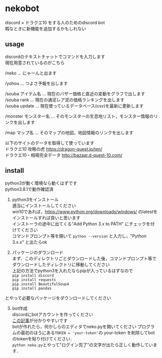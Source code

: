 # nekobot
discord × ドラクエ10 をする人のためのdiscord bot  
暇なときに新機能を追加するかもしれない

## usage
discordのテキストチャットでコマンドを入力します  
現在用意されているのがこちら   

/neko ... にゃーんと出ます  

/yohou ... つよさ予報を出します 

/souba アイテム名 ... 現在のバザー価格と直近の変動をグラフで出します   
/souba rank      ... 現在の通泥レア泥の価格ランキングを出します  
/souba update    ... 現在使っているデータベース(csv)を最新に更新します  

/monster モンスター名 ... そのモンスターの生息地リスト，モンスター情報のリンクを出します  

/map マップ名 ... そのマップの地図，地図情報のリンクを出します

以下のサイトのデータを取得して使っています  
ドラクエ10 攻略の虎 https://dragon-quest.jp/ten/  
ドラクエ10・相場完全データ http://bazaar.d-quest-10.com/  


## install
python3が動く環境なら動くはずです  
python3.8.1で動作確認済  

1. python3をインストール  
適当にインストールしてください  
win10であれば，https://www.python.org/downloads/windows/ のlatestをインストールすれば良いと思います  
インストーラの途中に出てくる"Add Python 3.x to PATH" にチェックを付けてください  
コマンドプロンプト等を開いて `python --version` と入力し，"Python 3.x.x" と出たらok  

2. パッケージのダウンロード  
まず、このディレクトリごとダウンロードした後，コマンドプロンプト等でダウンロードしたディレクトリに移動してください  
上記の方法でpython3を入れたならpipが入っているはずなので  
`pip install discord`  
`pip install requests`  
`pip install BeautifulSoup4`  
`pip install pandas`  

とやって必要なパッケージをダウンロードしてください  

3. bot作成  
discordにbotアカウントを作ってください  
[この記事](https://note.com/bami55/n/ncc3a68652697)が分かりやすいです  
botが作れたら，何かしらのエディタでneko.pyを開いてください 
プログラムの最初のほうにある`TOKEN = 'your-token'`の your-token を削除してbotのtokenを貼り付けてください．  
`python neko.py`とやって"ログイン完了"の文字が出たら正しく動作しています．  
